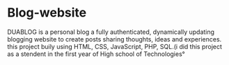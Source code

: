 # Blog-website
 DUABLOG is a personal blog a fully authenticated, dynamically updating blogging website to create posts sharing thoughts, ideas and experiences. this project buily using HTML, CSS, JavaScript, PHP, SQL.(i did this project as a stendent in the first year of High school of Technologies°
